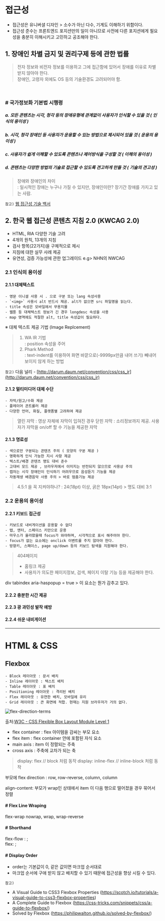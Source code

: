 # 접근성
- 접근성은 유니버셜 디자인  > 소수가 아닌 다수, 기계도 이해하기 위함이다.
- 접근성 준수는 프론트엔드 포지션만의 일이 아니므로 사전에 다른 포지션에게 필요성을 충분히 이해시키고 고민하고 공조해야 한다.

## 1. 장애인 차별 금지 및 권리구제 등에 관한 법률
> 전자 정보와 비전자 정보를 이용하고 그에 접근함에 있어서 장애를 이유로 차별받지 않아야 한다.<br>
> 장애인, 고령자 외에도 OS 등의 기술환경도 고려되어야 함.
<br>

### # 국가정보화 기본법 시행령
#####   a. 모든 콘텐츠는 시각, 청각 등의 장애유형에 관계없이 사용자가 인식할 수 있을 것 ( _인식의 용이성_ )
#####   b. 시각, 청각 장애인 등 사용자가 운용할 수 있는 방법으로 제시되어 있을 것 ( _운용의 용이성_ )
#####   c. 사용자가 쉽게 이해할 수 있도록 콘텐츠나 제어방식을 구성할 것 ( _이해의 용이성_ )
#####   d. 콘텐츠는 다양한 방법의 기술로 접근할 수 있도록 견고하게 만들 것 ( _기술의 견고성_ )


> 장애와 장애인의 차이 <br>
> : 일시적인 장애는 누구나 가질 수 있지만, 장애인이란? 장기간 장애를 가지고 있는 사람.


`참고)` [웹 접근성 기술 백서](http://inside.olleh.com/html/WebAccessibility/2013%EB%85%84%20%EC%9B%B9%20%EC%A0%91%EA%B7%BC%EC%84%B1%20%EA%B8%B0%EC%88%A0%20%EB%B0%B1%EC%84%9C_(%EC%A3%BC)KT.pdf)
<br>

## 2. 한국 웹 접근성 콘텐츠 지침 2.0 (KWCAG 2.0)

* HTML, RIA 다양한 기술 고려
* 4개의 원칙, 13개의 지침
* 검사 항목(22가지)을 구체적으로 제시
* 지침에 대한 실무 사례 제공
* 유연성, 검증 가능성에 관한 업그레이드   e.g> NHN의 NWCAG

### 2.1 인식의 용이성

#### 2.1.1 대체텍스트

    - 영문 이니셜 사용 시 . 으로 구분 또는 lang 속성사용
    - `<img>` 사용시 alt 반드시 제공. alt가 없으면 src 파일명을 읽는다.
    - title 속성은 모바일에서 무용지물
    - 웹툰 등 대체텍스트 정보가 긴 경우 longdesc 속성을 사용
    - map 영역에도 적절한 alt, title 속성값이 필요하다.


※ 대체 텍스트 제공 기법 (Image Replcement) <br>
> 1. WA IR 기법 <br>
>  : position 속성을 주어  <br>
> 2. Phark Method <br>
>  : text-indent를 이용하여 화면 바깥으로(-9999px만큼 내어 쓰기) 빼내어 보이지 않게 하는 방법<br>

`참고)` 다음 널리 - [http://darum.daum.net/convention/css/css_ir](http://darum.daum.net/convention/css/css_ir)

    

#### 2.1.2 멀티미디어 대체 수단

    - 자막/원고/수화 제공
    - 플레이어 콘트롤러 제공
    - 다양한 언어, 화질, 플랫폼별 고려하여 제공 
 
> 열린 자막
> : 영상 자체에 자막이 입혀진 경우
> 닫힌 자막
> : 소리정보까지 제공. 사용자가 자막을 on/off 할 수 기능을 제공한 자막
 


#### 2.1.3 명료성

    - 색으로만 구분되는 콘텐츠 주의 ( 모양의 구분 제공 )
    - 명확하게 인식 가능한 지시 사항 제공   
    - 텍스트/배경 콘텐츠 명도 대비 준수
    - 고대비 모드 제공 , 브라우저에서 이미지는 반전되지 않으므로 사용상 주의
    - 캡차는 시각 장애인이 인식하기 어려우므로 음성듣기 기능을 제공
    - 자동재생 배경음악 사용 주의 > 바로 멈춤기능 제공

> 4.5:1 을 꼭 지켜야하나?
> : 24(18pt) 이상, 굵은 18px(14pt) > 명도 대비 3:1 



### 2.2 운용의 용이성

#### 2.2.1 키보드 접근성

    - 키보드로 내비게이션을 운용할 수 없다
    - 탭, 엔터, 스페이스 키만으로 운용
    - 마우스가 올라왔을때 focus가 와야하며, 시각적으로 표시 해주어야 한다.
    - focus가 없는 요소에는 onclick 이벤트를 주지 않아야 한다.
    - 방향키, 스페이스, page up/down 등의 키보드 탐색을 지원해야 한다.

> 404페이지
> - 홈링크 제공
> - 사용자가 의도한 페이지정보, 검색, 페이지 이탈 기능 등을 제공해야 한다. 

div tabindex
aria-haspopup = true > 이 요소는 뭔가 감추고 있다.

#### 2.2.2 충분한 시간 제공

#### 2.2.3 광 과민성 발작 예방

#### 2.2.4 쉬운 내비게이션 

---

# HTML & CSS

## Flexbox 

    - Block 레이아웃 : 문서 배치
    - Inline 레이아웃 : 텍스트 배치
    - Table 레이아웃 : 표 배치 
    - Positioning 레이아웃 : 격리된 배치
    - Flex 레이아웃 : 유연한 배치, 모바일에 유리 
    - Grid 레이아웃 : 큰 화면에 적합. 현재는 지원 브라우저가 거의 없다.

![flex-direction-terms](https://www.w3.org/TR/2014/WD-css-flexbox-1-20140925/images/flex-direction-terms.svg)

출처:[W3C - CSS Flexible Box Layout Module Level 1](https://www.w3.org/TR/2014/WD-css-flexbox-1-20140925/)

* flex container : flex 아이템을 감싸는 부모 요소
* flex item : flex container 안에 포함된 자식 요소
* main axis : item 이 정렬되는 주축
* cross axis : 주축에 교차가 되는 축

> display: flex         // block 처럼 동작 
> display: inline-flex  // inline-block 처럼 동작 


부모에 flex direction : row, row-reverse, column, column

align-content: 부모가 wrap인 상태에서 item 이 다음 행으로 떨어졌을 경우 묶어서 정렬

#### # Flex Line Wraping
flex-wrap
nowrap, wrap, wrap-reverse

#### # Shorthand
flex-flow : <flex-direction> <flex-wrap>;  
flex: <grow> <shrink> <basis>;
         
#### # Display Order
- order는 기본값이 0, 같은 값이면 마크업 순서대로
- 마크업 순서에 구애 받지 않고 배치할 수 있기 때문에 접근성을 향상 시킬 수 있다.
 

`참고)` 
- A Visual Guide to CSS3 Flexbox Properties (https://scotch.io/tutorials/a-visual-guide-to-css3-flexbox-properties)
- A Complete Guide to Flexbox (https://css-tricks.com/snippets/css/a-guide-to-flexbox/)
- Solved by Flexbox (https://philipwalton.github.io/solved-by-flexbox/)
